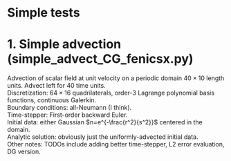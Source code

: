 # Simple tests

# 1. Simple advection (simple_advect_CG_fenicsx.py)

Advection of scalar field at unit velocity on a periodic domain $40 \times 10$ length units.  Advect left for $40$ time units.\
Discretization: $64 \times 16$ quadrilaterals, order-3 Lagrange polynomial basis functions, continuous Galerkin.\
Boundary conditions: all-Neumann (I think).\
Time-stepper: First-order backward Euler.\
Initial data: either Gaussian $n=e^{-\frac{r^2}{s^2}}$ centered in the domain.\
Analytic solution: obviously just the uniformly-advected initial data.\
Other notes: TODOs include adding better time-stepper, L2 error evaluation, DG version.
